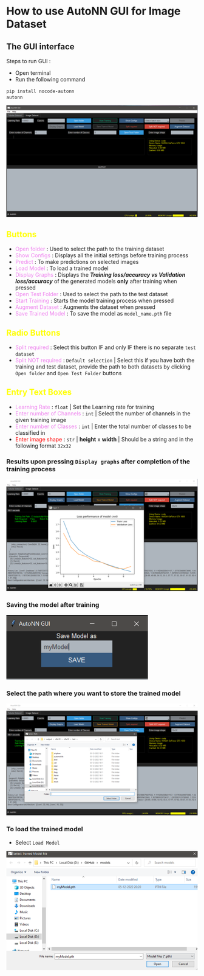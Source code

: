 # How to use AutoNN GUI for Image Dataset


## The GUI interface

Steps to run GUI :

- Open terminal
- Run the following command 
```
pip install nocode-autonn 
autonn
```

![The GUI interface](./screenshots/1.png)

## <span style="color :yellow">Buttons</span> 
 

-  <span style="color :violet">Open folder</span> : Used to select the path to the training dataset
-  <span style="color :violet">Show Configs</span> : Displays all the initial settings before training process
-  <span style="color :violet">Predict</span> : To make predictions on selected images
-  <span style="color :violet">Load Model</span> : To load a trained model 
-  <span style="color :violet">Display Graphs</span> : Displays the **_Training loss/accuracy vs Validation loss/accuracy_** of the generated models **only** after training when pressed
-  <span style="color :violet">Open Test Folder</span> : Used to select the path to the test dataset
-  <span style="color :violet">Start Training</span> : Starts the model training process when pressed
-  <span style="color :violet">Augment Dataset</span> : Augments the dataset when pressed
-  <span style="color :violet">Save Trained Model</span> : To save the model as `model_name.pth` file


## <span style="color :yellow">Radio Buttons</span> 
-  <span style="color :violet">Split required</span> : Select this button IF and only IF there is no separate `test dataset`
-  <span style="color :violet">Split NOT required</span> : `Default selection` | Select this if you have both the training and test dataset, provide the path to both datasets by clicking `Open folder` and `Open Test Folder` buttons

## <span style="color :yellow">Entry Text Boxes</span>

-  <span style="color :violet">Learning Rate</span> : `float` | Set the Learning rate for training
-  <span style="color :violet">Enter number of Channels</span> : `int` | Select the number of channels in the given training image 
-  <span style="color :violet">Enter number of Classes</span> : `int` | Enter the total number of classes to be classified in 
-  <span style="color :red">Enter image shape</span> : `str` | **height** x **width** | Should be a string and in the following format `32x32`


### Results upon pressing `Display graphs` after completion of the training process
![Alt text](./screenshots/2.png)

### Saving the model after training
![Alt text](./screenshots/3.png)

### Select the path where you want to store the trained model
![Alt text](./screenshots/4.png)

### To load the trained model 

- Select `Load Model`

![Alt text](./screenshots/5.png)